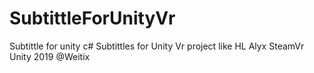 # SubtittleForUnityVr
Subtittle for unity c#
Subtittles for Unity Vr project like HL Alyx 
SteamVr 
Unity 2019
@Weitix 
